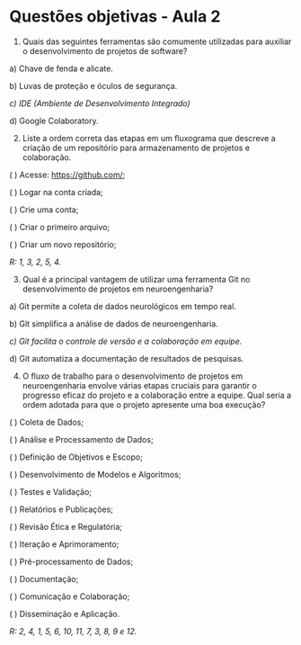 # Questões objetivas - Aula 2

1) Quais das seguintes ferramentas são comumente utilizadas para auxiliar o desenvolvimento de projetos de software?

  a) Chave de fenda e alicate.
  
  b)  Luvas de proteção e óculos de segurança.
  
  *c) IDE (Ambiente de Desenvolvimento Integrado)*
  
  d) Google Colaboratory.

  
2) Liste a ordem correta das etapas em um fluxograma que descreve a criação de um repositório para armazenamento de projetos e colaboração.

  ( ) Acesse: https://github.com/;
  
  ( ) Logar na conta criada;
  
  ( ) Crie uma conta;
  
  ( ) Criar o primeiro arquivo;
  
  ( ) Criar um novo repositório;

  *R: 1, 3, 2, 5, 4.*


3) Qual é a principal vantagem de utilizar uma ferramenta Git no desenvolvimento de projetos em neuroengenharia?

  a) Git permite a coleta de dados neurológicos em tempo real.
  
  b) Git simplifica a análise de dados de neuroengenharia.
  
  *c) Git facilita o controle de versão e a colaboração em equipe.*
  
  d) Git automatiza a documentação de resultados de pesquisas.
  
   
4) O fluxo de trabalho para o desenvolvimento de projetos em neuroengenharia envolve várias etapas cruciais para garantir o progresso eficaz do projeto e a colaboração entre a equipe. Qual seria a ordem adotada para que o projeto apresente uma boa execução?

  ( ) Coleta de Dados;
  
  ( ) Análise e Processamento de Dados;
  
  ( ) Definição de Objetivos e Escopo; 
  
  ( ) Desenvolvimento de Modelos e Algoritmos;
  
  ( ) Testes e Validação;
  
  ( ) Relatórios e Publicações;
  
  ( ) Revisão Ética e Regulatória;
  
  ( ) Iteração e Aprimoramento;
  
  ( ) Pré-processamento de Dados;
  
  ( ) Documentação;
  
  ( ) Comunicação e Colaboração;
  
  ( ) Disseminação e Aplicação.

  *R: 2, 4, 1, 5, 6, 10, 11, 7, 3, 8, 9 e 12.*
